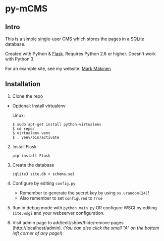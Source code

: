 py-mCMS
===========

Intro
-----

This is a simple single-user CMS which stores the pages in a SQLite database.

Created with Python & [Flask](http://flask.pocoo.org/). Requires Python 2.6 or higher. Doesn't work with Python 3.

For an example site, see my website: [Mark Mäkinen](http://markmakinen.net)

Installation
------------

  1. Clone the repo
  * Optional: Install virtualenv
    
    Linux:
    ```
    $ sudo apt-get install python-virtualenv
    $ cd repo/
    $ virtualenv venv
    $ . venv/bin/activate
    ```

  2. Install Flask

     ```pip install Flask```
  3. Create the database 
  
     ```sqlite3 site.db < schema.sql```
  4. Configure by editing `config.py`
     * Remember to generate the secret key by using ```os.urandom(24)```!
     * Also remember to set ```configured``` to ```True```
  5. Run in debug mode with ```python main.py```
     OR
     configure WSGI by editing `site.wsgi` and your webserver configuration.
  6. Visit admin page to add/edit/show/hide/remove pages (http://localhost/admin). (_You can also click the small "A" on the bottom left corner of any page!_)
